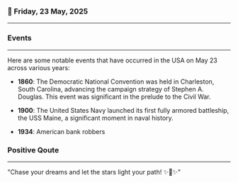 ### 📅 Friday, 23 May, 2025
------
### Events
------
Here are some notable events that have occurred in the USA on May 23 across various years:

- **1860**: The Democratic National Convention was held in Charleston, South Carolina, advancing the campaign strategy of Stephen A. Douglas. This event was significant in the prelude to the Civil War.
  
- **1900**: The United States Navy launched its first fully armored battleship, the USS Maine, a significant moment in naval history.

- **1934**: American bank robbers
### Positive Qoute
------
"Chase your dreams and let the stars light your path! ✨🌈✨"
